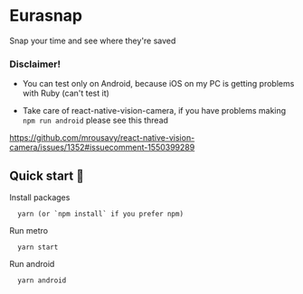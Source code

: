 # Eurasnap

Snap your time and see where they're saved

### Disclaimer!

- You can test only on Android, because iOS on my PC is getting problems with Ruby (can't test it)

- Take care of react-native-vision-camera, if you have problems making `npm run android` please see this thread

https://github.com/mrousavy/react-native-vision-camera/issues/1352#issuecomment-1550399289

## Quick start 🚀

Install packages

```
  yarn (or `npm install` if you prefer npm)
```

Run metro

```
  yarn start
```

Run android

```
  yarn android
```
